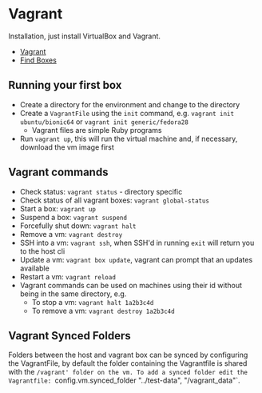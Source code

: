 # Vagrant

Installation, just install VirtualBox and Vagrant.

* [Vagrant](https://www.vagrantup.com/)
* [Find Boxes](https://app.vagrantup.com/boxes/search)

## Running your first box

* Create a directory for the environment and change to the directory
* Create a `VagrantFile` using the `init` command, e.g. `vagrant init ubuntu/bionic64` or `vagrant init generic/fedora28`
  * Vagrant files are simple Ruby programs
* Run `vagrant up`, this will run the virtual machine and, if necessary, download the vm image first

## Vagrant commands

* Check status: `vagrant status` - directory specific
* Check status of all vagrant boxes: `vagrant global-status`
* Start a box: `vagrant up`
* Suspend a box: `vagrant suspend`
* Forcefully shut down: `vagrant halt`
* Remove a vm: `vagrant destroy`
* SSH into a vm: `vagrant ssh`, when SSH'd in running `exit` will return you to the host cli
* Update a vm: `vagrant box update`, vagrant can prompt that an updates available
* Restart a vm: `vagrant reload`
* Vagrant commands can be used on machines using their id without being in the same directory, e.g.
  * To stop a vm: `vagrant halt 1a2b3c4d`
  * To remove a vm: `vagrant destroy 1a2b3c4d`

## Vagrant Synced Folders

Folders between the host and vagrant box can be synced by configuring the VagrantFile, by default the folder containing the Vagrantfile is shared with the `/vagrant' folder on the vm.
To add a synced folder edit the Vagrantfile: `config.vm.synced_folder "../test-data", "/vagrant_data"`.